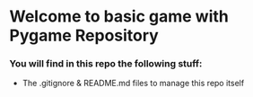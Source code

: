 # Welcome to basic game with Pygame Repository

### You will find in this repo the following stuff:
* The .gitignore & README.md files to manage this repo itself